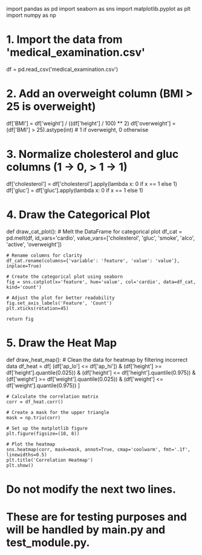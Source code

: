 import pandas as pd
import seaborn as sns
import matplotlib.pyplot as plt
import numpy as np

# 1. Import the data from 'medical_examination.csv'
df = pd.read_csv('medical_examination.csv')

# 2. Add an overweight column (BMI > 25 is overweight)
df['BMI'] = df['weight'] / ((df['height'] / 100) ** 2)
df['overweight'] = (df['BMI'] > 25).astype(int)  # 1 if overweight, 0 otherwise

# 3. Normalize cholesterol and gluc columns (1 -> 0, > 1 -> 1)
df['cholesterol'] = df['cholesterol'].apply(lambda x: 0 if x == 1 else 1)
df['gluc'] = df['gluc'].apply(lambda x: 0 if x == 1 else 1)

# 4. Draw the Categorical Plot
def draw_cat_plot():
    # Melt the DataFrame for categorical plot
    df_cat = pd.melt(df, id_vars='cardio', value_vars=['cholesterol', 'gluc', 'smoke', 'alco', 'active', 'overweight'])
    
    # Rename columns for clarity
    df_cat.rename(columns={'variable': 'feature', 'value': 'value'}, inplace=True)
    
    # Create the categorical plot using seaborn
    fig = sns.catplot(x='feature', hue='value', col='cardio', data=df_cat, kind='count')
    
    # Adjust the plot for better readability
    fig.set_axis_labels('Feature', 'Count')
    plt.xticks(rotation=45)
    
    return fig

# 5. Draw the Heat Map
def draw_heat_map():
    # Clean the data for heatmap by filtering incorrect data
    df_heat = df[
        (df['ap_lo'] <= df['ap_hi']) &
        (df['height'] >= df['height'].quantile(0.025)) &
        (df['height'] <= df['height'].quantile(0.975)) &
        (df['weight'] >= df['weight'].quantile(0.025)) &
        (df['weight'] <= df['weight'].quantile(0.975))
    ]
    
    # Calculate the correlation matrix
    corr = df_heat.corr()
    
    # Create a mask for the upper triangle
    mask = np.triu(corr)
    
    # Set up the matplotlib figure
    plt.figure(figsize=(10, 8))
    
    # Plot the heatmap
    sns.heatmap(corr, mask=mask, annot=True, cmap='coolwarm', fmt='.1f', linewidths=0.5)
    plt.title('Correlation Heatmap')
    plt.show()

# Do not modify the next two lines.
# These are for testing purposes and will be handled by main.py and test_module.py.
